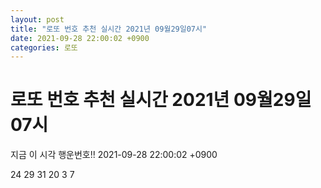 ```yaml
---
layout: post
title: "로또 번호 추천 실시간 2021년 09월29일07시"
date: 2021-09-28 22:00:02 +0900
categories: 로또
---
```


# 로또 번호 추천 실시간 2021년 09월29일07시

지금 이 시각 행운번호!! 2021-09-28 22:00:02 +0900

 24  29  31  20  3  7 


